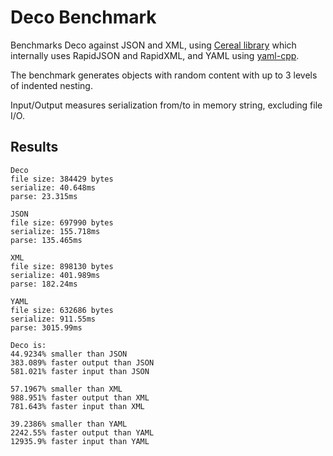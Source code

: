 # Deco Benchmark

Benchmarks Deco against JSON and XML, using [Cereal library](https://uscilab.github.io/cereal/) which internally uses RapidJSON and RapidXML,
and YAML using [yaml-cpp](https://github.com/jbeder/yaml-cpp).

The benchmark generates objects with random content with up to 3 levels of indented nesting.

Input/Output measures serialization from/to in memory string, excluding file I/O.


## Results

```
Deco
file size: 384429 bytes
serialize: 40.648ms
parse: 23.315ms

JSON
file size: 697990 bytes
serialize: 155.718ms
parse: 135.465ms

XML
file size: 898130 bytes
serialize: 401.989ms
parse: 182.24ms

YAML
file size: 632686 bytes
serialize: 911.55ms
parse: 3015.99ms

Deco is:
44.9234% smaller than JSON
383.089% faster output than JSON
581.021% faster input than JSON

57.1967% smaller than XML
988.951% faster output than XML
781.643% faster input than XML

39.2386% smaller than YAML
2242.55% faster output than YAML
12935.9% faster input than YAML
```